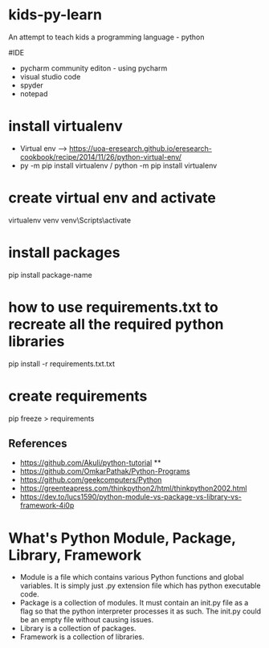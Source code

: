 # kids-py-learn
An attempt to teach kids a programming language - python 

#IDE
- pycharm community editon - using pycharm
- visual studio code
- spyder
- notepad

# install virtualenv
- Virtual env --> https://uoa-eresearch.github.io/eresearch-cookbook/recipe/2014/11/26/python-virtual-env/
- py -m pip install virtualenv / python -m pip install virtualenv

# create virtual env and activate
virtualenv venv
venv\Scripts\activate

# install packages
pip install package-name
# how to use requirements.txt to recreate all the required python libraries
pip install -r requirements.txt.txt

# create requirements
pip freeze > requirements

References
----------------------
- https://github.com/Akuli/python-tutorial **
- https://github.com/OmkarPathak/Python-Programs
- https://github.com/geekcomputers/Python
- https://greenteapress.com/thinkpython2/html/thinkpython2002.html
- https://dev.to/lucs1590/python-module-vs-package-vs-library-vs-framework-4i0p

# What's Python Module, Package, Library, Framework
- Module is a file which contains various Python functions and global variables. It is simply just .py extension file which has python executable code.
- Package is a collection of modules. It must contain an init.py file as a flag so that the python interpreter processes it as such. The init.py could be an empty file without causing issues.
- Library is a collection of packages.
- Framework is a collection of libraries.